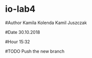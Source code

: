 # io-lab4

#Author
Kamila Kolenda
Kamil Juszczak

#Date
30.10.2018

#Hour
15:32

#TODO
Push the new branch
